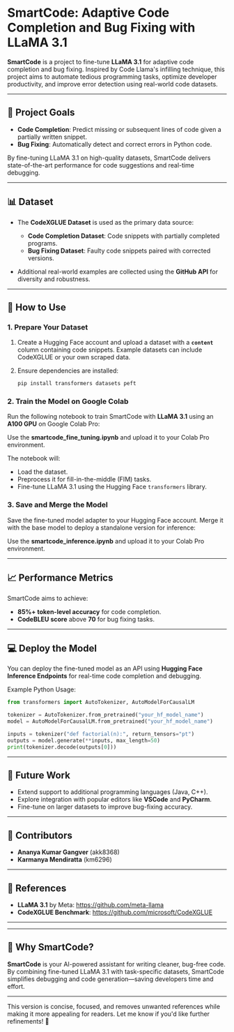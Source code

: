 
# SmartCode: Adaptive Code Completion and Bug Fixing with LLaMA 3.1

**SmartCode** is a project to fine-tune **LLaMA 3.1** for adaptive code completion and bug fixing. Inspired by Code Llama's infilling technique, this project aims to automate tedious programming tasks, optimize developer productivity, and improve error detection using real-world code datasets.

---

## 🚀 **Project Goals**

- **Code Completion**: Predict missing or subsequent lines of code given a partially written snippet.
- **Bug Fixing**: Automatically detect and correct errors in Python code.

By fine-tuning LLaMA 3.1 on high-quality datasets, SmartCode delivers state-of-the-art performance for code suggestions and real-time debugging.

---

## 📊 **Dataset**

- The **CodeXGLUE Dataset** is used as the primary data source:
  - **Code Completion Dataset**: Code snippets with partially completed programs.
  - **Bug Fixing Dataset**: Faulty code snippets paired with corrected versions.

- Additional real-world examples are collected using the **GitHub API** for diversity and robustness.

---

## 🔧 **How to Use**

### 1. Prepare Your Dataset

1. Create a Hugging Face account and upload a dataset with a **`content`** column containing code snippets.
   Example datasets can include CodeXGLUE or your own scraped data.

2. Ensure dependencies are installed:
   ```bash
   pip install transformers datasets peft
   ```

### 2. Train the Model on Google Colab

Run the following notebook to train SmartCode with **LLaMA 3.1** using an **A100 GPU** on Google Colab Pro:

Use the **smartcode_fine_tuning.ipynb** and upload it to your Colab Pro environment.

The notebook will:
- Load the dataset.
- Preprocess it for fill-in-the-middle (FIM) tasks.
- Fine-tune LLaMA 3.1 using the Hugging Face `transformers` library.

### 3. Save and Merge the Model

Save the fine-tuned model adapter to your Hugging Face account. Merge it with the base model to deploy a standalone version for inference:

Use the **smartcode_inference.ipynb** and upload it to your Colab Pro environment.

---

## 📈 **Performance Metrics**

SmartCode aims to achieve:
- **85%+ token-level accuracy** for code completion.
- **CodeBLEU score** above **70** for bug fixing tasks.

---

## 💻 **Deploy the Model**

You can deploy the fine-tuned model as an API using **Hugging Face Inference Endpoints** for real-time code completion and debugging.

Example Python Usage:
```python
from transformers import AutoTokenizer, AutoModelForCausalLM

tokenizer = AutoTokenizer.from_pretrained("your_hf_model_name")
model = AutoModelForCausalLM.from_pretrained("your_hf_model_name")

inputs = tokenizer("def factorial(n):", return_tensors="pt")
outputs = model.generate(**inputs, max_length=50)
print(tokenizer.decode(outputs[0]))
```

---

## 📝 **Future Work**

- Extend support to additional programming languages (Java, C++).
- Explore integration with popular editors like **VSCode** and **PyCharm**.
- Fine-tune on larger datasets to improve bug-fixing accuracy.

---

## 🤝 **Contributors**

- **Ananya Kumar Gangver** (akk8368)
- **Karmanya Mendiratta** (km6296)

---

## 📄 **References**

- **LLaMA 3.1** by Meta: https://github.com/meta-llama
- **CodeXGLUE Benchmark**: https://github.com/microsoft/CodeXGLUE

---



---

## 🎯 **Why SmartCode?**

**SmartCode** is your AI-powered assistant for writing cleaner, bug-free code. By combining fine-tuned LLaMA 3.1 with task-specific datasets, SmartCode simplifies debugging and code generation—saving developers time and effort.

---

This version is concise, focused, and removes unwanted references while making it more appealing for readers. Let me know if you'd like further refinements! 🚀